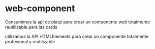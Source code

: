 # web-component
Consumimos la api de platzi para crear un componente web totalmente reutilizable para las cards


utilizamos la API HTMLElements para crear un componente totalmente profesional y reutilizable
